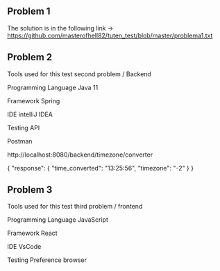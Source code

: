 ## Problem 1

The solution is in the following link -> https://github.com/masterofhell82/tuten_test/blob/master/problema1.txt

## Problem 2

Tools used for this test second problem / Backend

Programming Language
Java 11

Framework
Spring

IDE
intelliJ IDEA

Testing API

Postman

http://localhost:8080/backend/timezone/converter

{
    "response": {
    "time_converted": "13:25:56",
    "timezone": "-2"
    }
}


## Problem 3
Tools used for this test third problem / frontend

Programming Language
JavaScript

Framework
React 

IDE
VsCode

Testing
Preference browser
